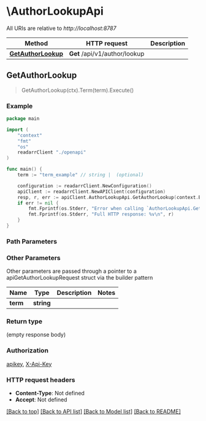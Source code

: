 # \AuthorLookupApi

All URIs are relative to *http://localhost:8787*

Method | HTTP request | Description
------------- | ------------- | -------------
[**GetAuthorLookup**](AuthorLookupApi.md#GetAuthorLookup) | **Get** /api/v1/author/lookup | 



## GetAuthorLookup

> GetAuthorLookup(ctx).Term(term).Execute()



### Example

```go
package main

import (
    "context"
    "fmt"
    "os"
    readarrClient "./openapi"
)

func main() {
    term := "term_example" // string |  (optional)

    configuration := readarrClient.NewConfiguration()
    apiClient := readarrClient.NewAPIClient(configuration)
    resp, r, err := apiClient.AuthorLookupApi.GetAuthorLookup(context.Background()).Term(term).Execute()
    if err != nil {
        fmt.Fprintf(os.Stderr, "Error when calling `AuthorLookupApi.GetAuthorLookup``: %v\n", err)
        fmt.Fprintf(os.Stderr, "Full HTTP response: %v\n", r)
    }
}
```

### Path Parameters



### Other Parameters

Other parameters are passed through a pointer to a apiGetAuthorLookupRequest struct via the builder pattern


Name | Type | Description  | Notes
------------- | ------------- | ------------- | -------------
 **term** | **string** |  | 

### Return type

 (empty response body)

### Authorization

[apikey](../README.md#apikey), [X-Api-Key](../README.md#X-Api-Key)

### HTTP request headers

- **Content-Type**: Not defined
- **Accept**: Not defined

[[Back to top]](#) [[Back to API list]](../README.md#documentation-for-api-endpoints)
[[Back to Model list]](../README.md#documentation-for-models)
[[Back to README]](../README.md)

